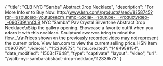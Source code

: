 {
    "title": "CLB NYC \"Samba\" Abstract Drop Necklace",
    "description": "For More Info or to Buy Now: http:\/\/www.hsn.com\/products\/seo\/8358745?rdr=1&sourceid=youtube&cm_mmc=Social-_-Youtube-_-ProductVideo-_-090739\r\nCLB NYC \"Samba\" Pav Crystal Silvertone Abstract Drop Necklace\nSkip the gallery opening. Showcase a favorite outfit when you adorn it with this necklace. Sculptural swerves bring to mind the flow...\r\nPrices shown on the previously recorded video may not represent the current price.  View hsn.com to view the current selling price. HSN Item #090739",
    "videoid": "112336573",
    "date_created": "1494958154",
    "date_modified": "1503417648",
    "type": "captivate",
    "layout": "video",
    "url": "\/v\/clb-nyc-samba-abstract-drop-necklace\/112336573"
}